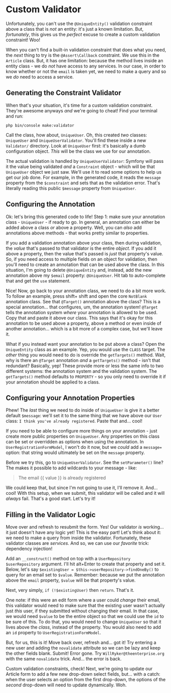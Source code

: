 # Custom Validator

Unfortunately, you can't use the `@UniqueEntity()` validation constraint above a
class that is *not* an entity: it's just a known limitation. But, *fortunately*,
this gives us the *perfect* excuse to create a custom validation constraint! Woo!

When you can't find a built-in validation constraint that does what you need, the
*next* thing to try is the `@Assert\Callback` constraint. We use this in the `Article`
class. But, it has one limitation: because the method lives inside an entity class -
we do *not* have access to any services. In our case, in order to know whether or
not the `email` is taken yet, we need to make a query and so we *do* need to access
a service.

## Generating the Constraint Validator

When that's your situation, it's time for a custom validation constraint. They're
awesome anyways *and* we're going to cheat! Find your terminal and run:

```terminal
php bin/console make:validator
```

Call the class, how about, `UniqueUser`. Oh, this created *two*  classes: `UniqueUser`
and `UniqueUserValidator`. You'll find these inside a new `Validator/` directory.
Look at `UniqueUser` first: it's basically a dumb configuration object. *This*
will be the class we use for our annotation.

The actual validation is handled by `UniqueUserValidator`: Symfony will pass it the
value being validated *and* a `Constraint` object - which will be that `UniqueUser`
object we just saw. We'll use it to read some options to help us get our job done.
For example, in the generated code, it reads the `message` property from the
`$constraint` and sets that as the validation error. That's literally reading this
public `$message` property from `UniqueUser`.

## Configuring the Annotation

Ok: let's bring this generated code to life! Step 1: make sure your annotation
class - `UniqueUser` - if ready to go. In general, an annotation can either be added
above a class *or* above a property. Well, you can *also* add annotations above
methods - that works pretty similar to properties.

If you add a validation annotation above your class, then during validation, the
*value* that's passed to that validator is the entire *object*. If you add it above
a property, then the value that's passed is *just* that property's value. So, if you
need access to multiple fields on an object for validation, then you'll need to
create an annotation that can be used above the class. In this situation, I'm going
to delete `@UniqueEntity` and, instead, add the new annotation above my `$email`
property: `@UniqueUser`. Hit tab to auto-complete that and get the `use` statement.

Nice! Now, go back to your annotation class, we need to do a bit more work. To
follow an example, press shift+ shift and open the core `NotBlank` annotation class.
See that `@Target()` annotation above the class? This is a special annotation...
that configures, um, the annotation system! `@Target` tells the annotation system
*where* your annotation is allowed to be used. Copy that and paste it above
our class. This says that it's okay for this annotation to be used above a property,
above a method or even inside of another annotation... which is a bit more of a
complex case, but we'll leave it.

What if you instead want your annotation to be put above a class? Open the
`UniqueEntity` class as an example. Yep, you would use the `CLASS` target. The
*other* thing you would need to do is override the `getTargets()` method. Wait,
why is there an `@Target` annotation *and* a `getTargets()` method - isn't that
redundant? Basically, yep! These provide more or less the same info to two different
systems: the annotation system and the validation system. The `getTargets()` method
defaults to `PROPERTY` - so you only need to override it if your annotation should
be applied to a class.

## Configuring your Annotation Properties

Phew! The *last* thing we need to do inside of `UniqueUser` is give it a better
default `$message`: we'll set it to the same thing that we have above our `User`
class: `I think you've already registered`. Paste that and... cool!

If you need to be able to configure more things on your annotation - just create
more public properties on `UniqueUser`. Any properties on this class can be set
or overridden as options when using the annotation. In `UserRegistrationFormModel`,
I won't do it now, but we *could* add a `message=` option: that string would ultimately
be set on the `message` property.

Before we try this, go to `UniqueUserValidator`. See the `setParameter()` line?
The makes it possible to add wildcards to your message - like:

> The email {{ value }} is already registered

We could keep that, but since I'm not going to use it, I'll remove it. And... cool!
With this setup, when we submit, this validator will be called and it will *always*
fail. That's a good start. Let's try it!

## Filling in the Validator Logic

Move over and refresh to resubmit the form. Yes! Our validator *is* working... it
just doesn't have any logic yet! This is the easy part! Let's think about it: we
need to make a query from inside the validator. Fortunately, these validator
classes are *services*. And so, we can use our *favorite* trick: dependency injection!

Add an `__construct()` method on top with a `UserRepository $userRepository` argument.
I'll hit alt+Enter to create that property and set it. Below, let's say
`$existingUser = $this->userRepository->findOneBy()` to query for an email set to
`$value`. Remember: because we put the annotation above the `email` property, `$value`
will be that property's value.

Next, very simply, `if (!$existingUser)` then `return`. That's it.

One note: if this were an edit form where a user could *change* their email, this
validator would need to make sure that the existing user wasn't actually just *this*
user, if they submitted without changing their email. In that case, we would need
`$value` to be the entire object so that we could use the `id` to be sure
of this. To do that, you would need to change `UniqueUser` so that it lives above
the *class*, instead of the property. You would also need to add an `id` property
to `UserRegistrationFormModel`.

But, for us, this is it! Move back over, refresh and... got it! Try entering a new
user and adding the `novalidate` attribute so we can be lazy and keep the other fields
blank. Submit! Error gone. Try `WillRyker@theenterprise.org` with the same `novalidate`
trick. And... the error is back.

Custom validation constraints, check! Next, we're going to update our Article form
to add a few new drop-down select fields, but... with a catch: when the user selects
an option from the first drop-down, the options of the *second* drop-down will need
to update dynamically. Woh.
